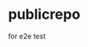 # publicrepo
for e2e test






























































































































































































































































































































































































































































































































































































































































































































































































































































































































































































































































































































































































































































































































































































































































































































































































































































































































































































































































































































































































































































































































































































































































































































































































































































































































































































































































































































































































































































































































































































































































































































































































































































































































































































































































































































































































































































































































































































































































































































































































































































































